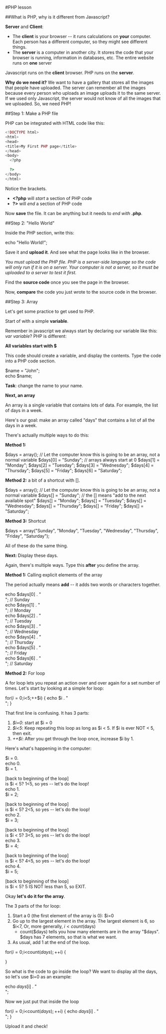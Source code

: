#PHP lesson

##What is PHP, why is it different from Javascript?

**Server** and **Client**:
- The **client** is your browser -- it runs calculations on **your** computer.  Each person has a different computer, so they might see different things.
- The **server** is a computer in another city.  It stores the code that your browser is running, information in databases, etc.  The entire website runs on **one** server

Javascript runs on the **client** browser.  PHP runs on the **server**.

**Why do we need it?** We want to have a gallery that stores all the images that people have uploaded.  The server can remember all the images because every person who uploads an image uploads it to the same server.  If we used only Javascript, the server would not know of all the images that we uploaded.  So, we need PHP!

##Step 1: Make a PHP file

PHP can be integrated with HTML code like this:

```php
<!DOCTYPE html>  
<html>  
<head>  
<title>My First PHP page</title>  
</head>  
<body>  
  <?php  
      
  ?>  
</body>  
</html>  
```

Notice the **<?php** and **?>** brackets.

- **<?php** will *start* a section of PHP code
- **?>** will *end* a section of PHP code

Now **save** the file.  It can be anything but it needs to *end with* **.php**.

##Step 2: "Hello World"

Inside the PHP section, write this:

  echo "Hello World!";

Save it and **upload it**.  And see what the page looks like in the browser.

*You must upload the PHP file.  PHP is a server-side language so the code will only run if it is on a server.  Your computer is not a server, so it must be uploaded to a server to test it first.*

Find the **source code** once you see the page in the browser.

Now, **compare** the code you just wrote to the source code in the browser.

##Step 3: Array

Let's get some practice to get used to PHP.

Start of with a simple **variable**.

Remember in javascript we always start by declaring our variable like this: *var variable*?  PHP is different:

**All variables start with $** 

This code should create a variable, and display the contents.  Type the code into a PHP code section.

  $name = "John";  
  echo $name;  

**Task**: change the name to your name.

**Next, an array**

An array is a single variable that contains lots of data.  For example, the list of days in a week.  

Here's our goal: make an array called "days" that contains a list of all the days in a week.

There's actually multiple ways to do this: 

**Method 1:**

  $days = array(); // Let the computer know this is going to be an array, not a normal variable
  $days[0] = "Sunday"; // arrays always start at 0
  $days[1] = "Monday";
  $days[2] = "Tuesday";
  $days[3] = "Wednesday";
  $days[4] = "Thursday";
  $days[5] = "Friday";
  $days[6] = "Saturday";

**Method 2:** a bit of a shortcut with [].

  $days = array(); // Let the computer know this is going to be an array, not a normal variable
  $days[] = "Sunday"; // the [] means "add to the next available spot"
  $days[] = "Monday";
  $days[] = "Tuesday";
  $days[] = "Wednesday";
  $days[] = "Thursday";
  $days[] = "Friday";
  $days[] = "Saturday";

**Method 3:** Shortcut

  $days = array("Sunday", "Monday", "Tuesday", "Wednesday", "Thursday", "Friday", "Saturday");

All of these do the same thing.  

**Next:** Display these days.

Again, there's multiple ways.  Type this **after** you define the array.

**Method 1:** Calling explicit elements of the array

The period actually means **add** -- it adds two words or characters together.

  echo $days[0] . "<br />"; // Sunday  
  echo $days[1] . "<br />"; // Monday   
  echo $days[2] . "<br />"; // Tuesday   
  echo $days[3] . "<br />"; // Wednesday   
  echo $days[4] . "<br />"; // Thursday   
  echo $days[5] . "<br />"; // Friday   
  echo $days[6] . "<br />"; // Saturday   

**Method 2:** For loop

A for loop lets you repeat an action over and over again for a set number of times.  Let's start by looking at a simple for loop:

  for($i=0;$i<5;++$i)
  {
    echo $i . "<br />";
  }

That first line is confusing.  It has 3 parts:

1. *$i=0*: start at $i = 0
2. *$i<5*: Keep repeating this loop as long as $i < 5. If $i is ever NOT < 5, then exit.
3. *++$i*: After you get through the loop once, increase $i by 1.

Here's what's happening in the computer:

$i = 0.  
echo 0.  
$i = 1.  
  
[back to beginning of the loop]  
is $i < 5? 1<5, so yes -- let's do the loop!  
echo 1.  
$i = 2;  
  
[back to beginning of the loop]  
is $i < 5? 2<5, so yes -- let's do the loop!  
echo 2.  
$i = 3;  
  
[back to beginning of the loop]  
is $i < 5? 3<5, so yes -- let's do the loop!  
echo 3.  
$i = 4;  
  
[back to beginning of the loop]  
is $i < 5? 4<5, so yes -- let's do the loop!  
echo 4.  
$i = 5;  
  
[back to beginning of the loop]  
is $i < 5? 5 IS NOT less than 5, so EXIT.  

Okay **let's do it for the array**.

The 3 parts of the for loop:

1. Start a 0 (the first element of the array is 0): $i=0
2. Go up to the largest element in the array.  The largest element is 6, so $i<7,  Or, more generally, $i<count($days)
	- count($days) tells you how many elements are in the array "$days".  $days has 7 elements, so that is what we want.
3. As usual, add 1 at the end of the loop.

  for($i=0;$i<count($days);++$i)
  {
   
  }

So what is the code to go inside the loop?  We want to display all the days, so let's use $i=0 as an example:

echo $days[$i] . "<br />";

Now we just put that inside the loop

  for($i=0;$i<count($days);++$i)
  {
    echo $days[$i] . "<br />";
  }

Upload it and check!
